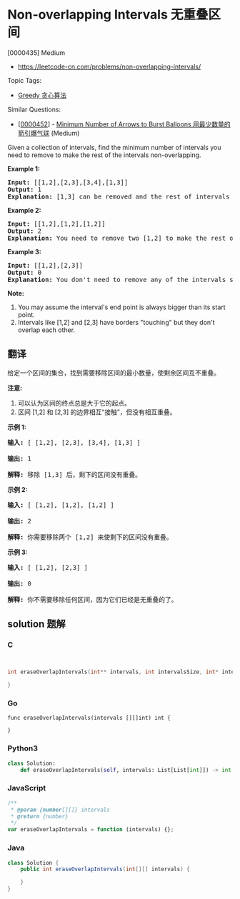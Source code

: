 # Non-overlapping Intervals 无重叠区间

[0000435] Medium

- https://leetcode-cn.com/problems/non-overlapping-intervals/

Topic Tags:

- [Greedy 贪心算法](https://leetcode-cn.com/tag/greedy/)

Similar Questions:

- [[0000452](https://leetcode-cn.com/problems/minimum-number-of-arrows-to-burst-balloons/)] - [Minimum Number of Arrows to Burst Balloons 用最少数量的箭引爆气球](./0000452.minimum-number-of-arrows-to-burst-balloons.md) (Medium)

Given a collection of intervals, find the minimum number of intervals you need to remove to make the rest of the intervals non-overlapping.

**Example 1:**

<pre><b>Input:</b> [[1,2],[2,3],[3,4],[1,3]]
<b>Output:</b> 1
<b>Explanation:</b> [1,3] can be removed and the rest of intervals are non-overlapping.
</pre>

**Example 2:**

<pre><b>Input:</b> [[1,2],[1,2],[1,2]]
<b>Output:</b> 2
<b>Explanation:</b> You need to remove two [1,2] to make the rest of intervals non-overlapping.
</pre>

**Example 3:**

<pre><b>Input:</b> [[1,2],[2,3]]
<b>Output:</b> 0
<b>Explanation:</b> You don't need to remove any of the intervals since they're already non-overlapping.
</pre>

**Note:**

1.  You may assume the interval's end point is always bigger than its start point.
2.  Intervals like \[1,2\] and \[2,3\] have borders "touching" but they don't overlap each other.

## 翻译

给定一个区间的集合，找到需要移除区间的最小数量，使剩余区间互不重叠。

**注意:**

1.  可以认为区间的终点总是大于它的起点。
2.  区间 \[1,2\] 和 \[2,3\] 的边界相互“接触”，但没有相互重叠。

**示例 1:**

<pre><strong>输入:</strong> [ [1,2], [2,3], [3,4], [1,3] ]

<strong>输出:</strong> 1

<strong>解释:</strong> 移除 [1,3] 后，剩下的区间没有重叠。
</pre>

**示例 2:**

<pre><strong>输入:</strong> [ [1,2], [1,2], [1,2] ]

<strong>输出:</strong> 2

<strong>解释:</strong> 你需要移除两个 [1,2] 来使剩下的区间没有重叠。
</pre>

**示例 3:**

<pre><strong>输入:</strong> [ [1,2], [2,3] ]

<strong>输出:</strong> 0

<strong>解释:</strong> 你不需要移除任何区间，因为它们已经是无重叠的了。
</pre>

## solution 题解

### C

```c


int eraseOverlapIntervals(int** intervals, int intervalsSize, int* intervalsColSize){

}


```

### Go

```golang
func eraseOverlapIntervals(intervals [][]int) int {

}
```

### Python3

```python
class Solution:
    def eraseOverlapIntervals(self, intervals: List[List[int]]) -> int:

```

### JavaScript

```javascript
/**
 * @param {number[][]} intervals
 * @return {number}
 */
var eraseOverlapIntervals = function (intervals) {};
```

### Java

```java
class Solution {
    public int eraseOverlapIntervals(int[][] intervals) {

    }
}
```
